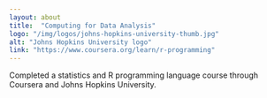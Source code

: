 ```yaml
---
layout: about
title:  "Computing for Data Analysis"
logo: "/img/logos/johns-hopkins-university-thumb.jpg"
alt: "Johns Hopkins University logo"
link: "https://www.coursera.org/learn/r-programming"
---
```


Completed a statistics and R programming language course through Coursera and Johns Hopkins University.
